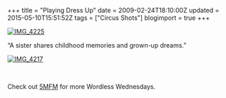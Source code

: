 +++
title = "Playing Dress Up"
date = 2009-02-24T18:10:00Z
updated = 2015-05-10T15:51:52Z
tags = ["Circus Shots"]
blogimport = true 
+++

[![IMG_4225](https://latc.s3.amazonaws.com/wp-content/uploads/2009/02/img-4225-thumb.jpg "IMG_4225")](https://latc.s3.amazonaws.com/wp-content/uploads/2009/02/img-4225.jpg) 


“A sister shares childhood memories and grown-up dreams.”


[![IMG_4217](https://latc.s3.amazonaws.com/wp-content/uploads/2009/02/img-4217-thumb.jpg "IMG_4217")](https://latc.s3.amazonaws.com/wp-content/uploads/2009/02/img-4217.jpg) 

&#160;

Check out [5MFM](http://www.5minutesformom.com) for more Wordless Wednesdays.
